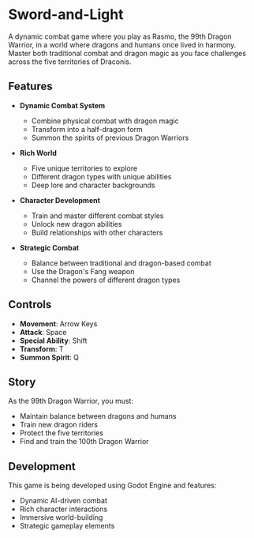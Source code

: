 # Sword-and-Light

A dynamic combat game where you play as Rasmo, the 99th Dragon Warrior, in a world where dragons and humans once lived in harmony. Master both traditional combat and dragon magic as you face challenges across the five territories of Draconis.

## Features

- **Dynamic Combat System**
  - Combine physical combat with dragon magic
  - Transform into a half-dragon form
  - Summon the spirits of previous Dragon Warriors

- **Rich World**
  - Five unique territories to explore
  - Different dragon types with unique abilities
  - Deep lore and character backgrounds

- **Character Development**
  - Train and master different combat styles
  - Unlock new dragon abilities
  - Build relationships with other characters

- **Strategic Combat**
  - Balance between traditional and dragon-based combat
  - Use the Dragon's Fang weapon
  - Channel the powers of different dragon types

## Controls

- **Movement**: Arrow Keys
- **Attack**: Space
- **Special Ability**: Shift
- **Transform**: T
- **Summon Spirit**: Q

## Story

As the 99th Dragon Warrior, you must:
- Maintain balance between dragons and humans
- Train new dragon riders
- Protect the five territories
- Find and train the 100th Dragon Warrior

## Development

This game is being developed using Godot Engine and features:
- Dynamic AI-driven combat
- Rich character interactions
- Immersive world-building
- Strategic gameplay elements